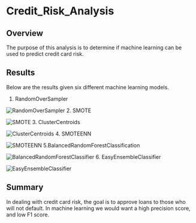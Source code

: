 # Credit_Risk_Analysis

## Overview
The purpose of this analysis is to determine if machine learning can be used to predict credit card risk.

## Results
Below are the results given six different machine learning models.

1. RandomOverSampler

![RandomOverSampler](https://user-images.githubusercontent.com/90434010/150690671-084a38f6-9af6-4f1c-9bcc-e72634fc57b1.PNG)
2. SMOTE

![SMOTE](https://user-images.githubusercontent.com/90434010/150690674-b6214779-da54-47b4-bb55-01c2797f1033.PNG)
3. ClusterCentroids

![ClusterCentroids](https://user-images.githubusercontent.com/90434010/150690677-d1717803-48bd-4046-abb8-4a38f6296de1.PNG)
4. SMOTEENN

![SMOTEENN](https://user-images.githubusercontent.com/90434010/150690681-8355474a-c966-4319-a942-9529de2461ee.PNG)
5.BalancedRandomForestClassification

![BalancedRandomForestClassifier](https://user-images.githubusercontent.com/90434010/150690684-2837af51-6686-4879-af03-d573eba7876c.PNG)
6. EasyEnsembleClassifier

![EasyEnsembleClassifier](https://user-images.githubusercontent.com/90434010/150690686-9bd2e66e-1cee-4fa2-bc56-1fd7dff71c28.PNG)


## Summary
In dealing with credit card risk, the goal is to approve loans to those who will not default. In machine learning we would want a high precision score, and low F1 score.
